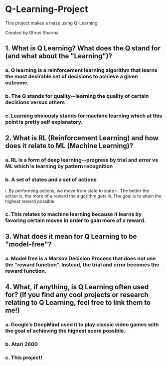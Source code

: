 # Q-Learning-Project

This project makes a maze using Q-Learning.

Created by Dhruv Sharma

## 1. What is Q Learning? What does the Q stand for (and what about the "Learning")?
### a. Q learning is a reinforcement learning algorithm that learns the most desirable set of decisions to achieve a given outcome.
### b. The Q stands for quality--learning the quality of certain decisions versus others
### c. Learning obviously stands for machine learning which at this point is pretty self explanatory.
## 2. What is RL (Reinforcement Learning) and how does it relate to ML (Machine Learning)?
### a. RL is a form of deep learning--progress by trial and error vs ML which is learning by pattern recognition
### b. A set of states and a set of actions
i. By performing actions, we move from state to state
ii. The better the action is, the more of a reward the algorithm gets
iii. The goal is to attain the highest reward possible
### c. This relates to machine learning because it learns by favoring certain moves in order to gain more of a reward.
## 3. What does it mean for Q Learning to be "model-free"?
### a. Model free is a Markov Decision Process that does not use the “reward function”. Instead, the trial and error becomes the reward function.
## 4. What, if anything, is Q Learning often used for? (If you find any cool projects or research relating to Q Learning, feel free to link them to me!)
### a. Google’s DeepMind used it to play classic video games with the goal of achieving the highest score possible.
### b. Atari 2600
### c. This project!
